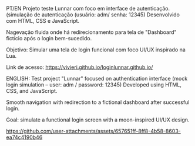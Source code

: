 PT/EN
Projeto teste Lunnar com foco em interface de autenticação. (simulação de autenticação (usuário: adm/ senha: 12345) Desenvolvido com HTML, CSS e JavaScript.

Nagevação fluida onde há redirecionamento para tela de "Dashboard" fictício após o login bem-sucedido.

Objetivo: Simular uma tela de login funcional com foco UI/UX inspirado na Lua.

Link de acesso: https://vivieri.github.io/loginlunnar.github.io/ 

ENGLISH:
Test project "Lunnar" focused on authentication interface (mock login simulation – user: adm / password: 12345) Developed using HTML, CSS, and JavaScript.  

Smooth navigation with redirection to a fictional dashboard after successful login.  

Goal: simulate a functional login screen with a moon-inspired UI/UX design.

https://github.com/user-attachments/assets/657651ff-8ff8-4b58-8603-ea74c4190b46

